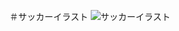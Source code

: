 ＃サッカーイラスト
![サッカーイラスト](https://user-images.githubusercontent.com/58513632/73136755-9194b180-4094-11ea-8430-22a267929653.png)
